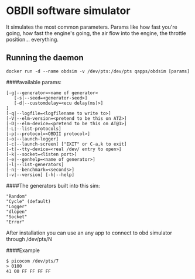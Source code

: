 OBDII software simulator
===========
It simulates the most common parameters.
Params like how fast you're going, how fast the engine's going, the air flow into the engine, the throttle position... everything.

Running the daemon
-----------------

`docker run -d --name obdsim -v /dev/pts:/dev/pts qapps/obdsim [params]`


####available params:

    [-g|--generator=<name of generator>
       [-s|--seed=<generator-seed>]
       [-d|--customdelay=<ecu delay(ms)>]
    ]
    [-q|--logfile=<logfilename to write to>]
    [-V|--elm-version=<pretend to be this on ATZ>]
    [-D|--elm-device=<pretend to be this on AT@1>]
    [-L|--list-protocols]
    [-p|--protocol=<OBDII protocol>]
    [-o|--launch-logger]
    [-c|--launch-screen] ["EXIT" or C-a,k to exit]
    [-t|--tty-device=<real /dev/ entry to open>]
    [-k|--socket=<listen port>]
    [-e|--genhelp=<name of generator>]
    [-l|--list-generators]
    [-n|--benchmark=<seconds>]
    [-v|--version] [-h|--help]

####The generators built into this sim:

    "Random"
    "Cycle" (default)
    "Logger"
    "dlopen"
    "Socket"
    "Error"

After installation you can use an any app to connect to obd simulator through /dev/pts/N

####Example

    $ picocom /dev/pts/7
    > 0100
    41 00 FF FF FF FF